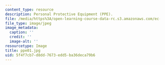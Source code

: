 ```yaml
---
content_type: resource
description: Personal Protective Equipment (PPE).
file: /media/https%3A/open-learning-course-data-rc.s3.amazonaws.com/ec-s06-design-for-demining-spring-2007/5f4f7cb7d8dd7673edd5ba36deca79b6_ppe01.jpg
file_type: image/jpeg
image_metadata:
  caption: ''
  credit: ''
  image-alt: ''
resourcetype: Image
title: ppe01.jpg
uid: 5f4f7cb7-d8dd-7673-edd5-ba36deca79b6
---
```

